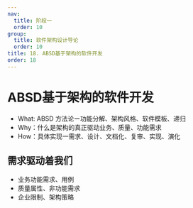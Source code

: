 ```yaml
---
nav:
  title: 阶段一
  order: 10
group:
  title: 软件架构设计导论
  order: 10
title: 18. ABSD基于架构的软件开发
order: 18
---
```


# ABSD基于架构的软件开发 

- What: ABSD 方法论ー功能分解、架构风格、软件模板、递归 
- Why：什么是架构的真正驱动业务、质量、功能需求
- How：具体实现一需求、设计、文档化、复审、实现、演化

## 需求驱动着我们

- 业务功能需求、用例
- 质量属性、非功能需求
- 企业限制、架构策略